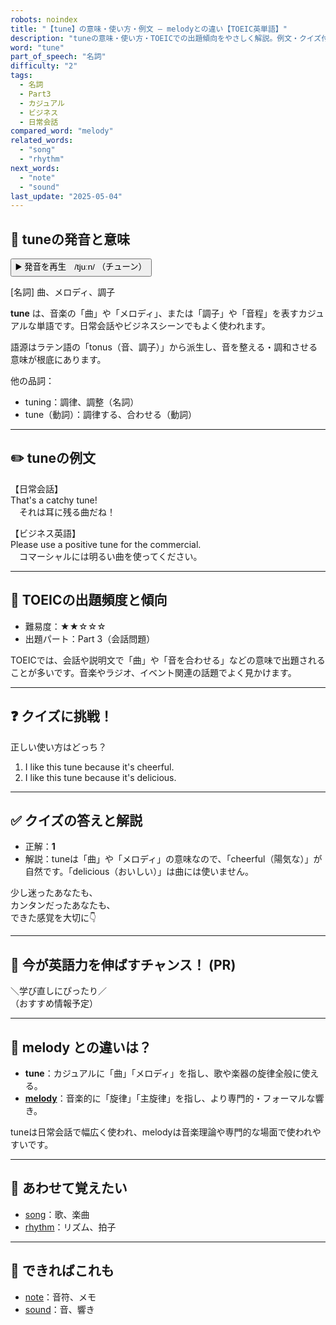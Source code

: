 ```yaml
---
robots: noindex
title: "【tune】の意味・使い方・例文 ― melodyとの違い【TOEIC英単語】"
description: "tuneの意味・使い方・TOEICでの出題傾向をやさしく解説。例文・クイズ付きでmelodyとの違いもわかりやすく学べます。"
word: "tune"
part_of_speech: "名詞"
difficulty: "2"
tags:
  - 名詞
  - Part3
  - カジュアル
  - ビジネス
  - 日常会話
compared_word: "melody"
related_words:
  - "song"
  - "rhythm"
next_words:
  - "note"
  - "sound"
last_update: "2025-05-04"
---
```


## 🔰 tuneの発音と意味

<button class="play-audio" onclick="playTTS('tune')">
  <span class="play-audio-main">
    ▶️ 発音を再生　/tjuːn/
  </span>
  <span class="play-audio-sub">
    （チューン）
  </span>
</button>

[名詞] 曲、メロディ、調子

**tune** は、音楽の「曲」や「メロディ」、または「調子」や「音程」を表すカジュアルな単語です。日常会話やビジネスシーンでもよく使われます。

語源はラテン語の「tonus（音、調子）」から派生し、音を整える・調和させる意味が根底にあります。

他の品詞：  
- tuning：調律、調整（名詞）
- tune（動詞）：調律する、合わせる（動詞）

---

## ✏️ tuneの例文

【日常会話】  
That's a catchy tune!  
　それは耳に残る曲だね！

【ビジネス英語】  
Please use a positive tune for the commercial.  
　コマーシャルには明るい曲を使ってください。

---

## 🎯 TOEICの出題頻度と傾向

- 難易度：★★☆☆☆
- 出題パート：Part 3（会話問題）

TOEICでは、会話や説明文で「曲」や「音を合わせる」などの意味で出題されることが多いです。音楽やラジオ、イベント関連の話題でよく見かけます。

---

## ❓ クイズに挑戦！

正しい使い方はどっち？

1. I like this tune because it's cheerful.  
2. I like this tune because it's delicious.

---

## ✅ クイズの答えと解説

- 正解：**1**
- 解説：tuneは「曲」や「メロディ」の意味なので、「cheerful（陽気な）」が自然です。「delicious（おいしい）」は曲には使いません。

少し迷ったあなたも、  
カンタンだったあなたも、  
できた感覚を大切に👇️

---

## 🚀 今が英語力を伸ばすチャンス！ (PR)

<div class="info-center">
＼学び直しにぴったり／<br>  
（おすすめ情報予定）
</div>

---

## 🤔  melody との違いは？

- **tune**：カジュアルに「曲」「メロディ」を指し、歌や楽器の旋律全般に使える。
- **[melody](/word/melody/)**：音楽的に「旋律」「主旋律」を指し、より専門的・フォーマルな響き。

tuneは日常会話で幅広く使われ、melodyは音楽理論や専門的な場面で使われやすいです。

---

## 🧩 あわせて覚えたい

- [song](/word/song/)：歌、楽曲
- [rhythm](/word/rhythm/)：リズム、拍子

---

## 📖 できればこれも

- [note](/word/note/)：音符、メモ
- [sound](/word/sound/)：音、響き

<!-- cvid: aid13_bid41 -->
